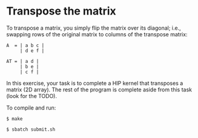 # Transpose the matrix

To transpose a matrix, you simply flip the matrix over its diagonal; i.e., swapping rows of the original matrix to columns of the transpose matrix:

```
A  = | a b c |
     | d e f |

AT = | a d |
     | b e |
     | c f | 
```

In this exercise, your task is to complete a HIP kernel that transposes a matrix (2D array). The rest of the program is complete aside from this task (look for the TODO).

To compile and run:
```
$ make

$ sbatch submit.sh
```
